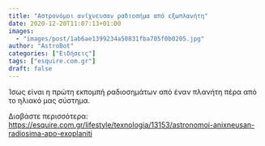 ```yaml
---
title: "Αστρονόμοι ανίχνευσαν ραδιοσήμα από εξωπλανήτη"
date: 2020-12-20T11:07:13+01:00
images:
  - "images/post/1ab6ae1399234a50831fba705f0b0205.jpg"
author: "AstroBot"
categories: ["Ειδήσεις"]
tags: ["esquire.com.gr"]
draft: false
---
```


Ίσως είναι η πρώτη εκπομπή ραδιοσημάτων από έναν πλανήτη πέρα από το ηλιακό μας σύστημα.

Διαβάστε περισσότερα: https://esquire.com.gr/lifestyle/texnologia/13153/astronomoi-anixneusan-radiosima-apo-exoplaniti
